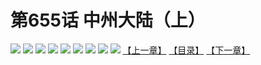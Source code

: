 # 第655话 中州大陆（上）
![](https://mhpic.xiaomingtaiji.net/comic/D/斗破苍穹拆分版/655话/1.jpg-zymk.middle.webp)
![](https://mhpic.xiaomingtaiji.net/comic/D/斗破苍穹拆分版/655话/2.jpg-zymk.middle.webp)
![](https://mhpic.xiaomingtaiji.net/comic/D/斗破苍穹拆分版/655话/3.jpg-zymk.middle.webp)
![](https://mhpic.xiaomingtaiji.net/comic/D/斗破苍穹拆分版/655话/4.jpg-zymk.middle.webp)
![](https://mhpic.xiaomingtaiji.net/comic/D/斗破苍穹拆分版/655话/5.jpg-zymk.middle.webp)
![](https://mhpic.xiaomingtaiji.net/comic/D/斗破苍穹拆分版/655话/6.jpg-zymk.middle.webp)
![](https://mhpic.xiaomingtaiji.net/comic/D/斗破苍穹拆分版/655话/7.jpg-zymk.middle.webp)
![](https://mhpic.xiaomingtaiji.net/comic/D/斗破苍穹拆分版/655话/8.jpg-zymk.middle.webp)
![](https://mhpic.xiaomingtaiji.net/comic/D/斗破苍穹拆分版/655话/9.jpg-zymk.middle.webp)
[【上一章】](./654.md)
[【目录】](./READMD.md)
[【下一章】](./656.md)
